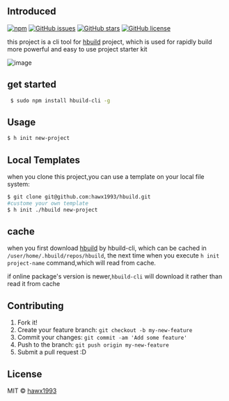 
## Introduced


<p align="center">

[![npm](https://img.shields.io/npm/v/hbuild-cli.svg?style=flat)](https://www.npmjs.com/package/hbuild-cli)  [![GitHub issues](https://img.shields.io/github/issues/hawx1993/hbuild-cli.svg)](https://github.com/hawx1993/hbuild-cli/issues)  [![GitHub stars](https://img.shields.io/github/stars/hawx1993/hbuild-cli.svg)](https://github.com/hawx1993/hbuild-cli/stargazers)
[![GitHub license](https://img.shields.io/badge/license-MIT-blue.svg)](https://raw.githubusercontent.com/hawx1993/hbuild-cli/master/LICENSE)
</p>




this project is a cli tool for [hbuild](https://github.com/hawx1993/hbuild) project, which is used for rapidly build more powerful and easy to use project starter kit

![image](https://user-images.githubusercontent.com/5305263/27747034-2c958296-5dfc-11e7-9364-075c9f613185.png)



## get started

```bash
 $ sudo npm install hbuild-cli -g
```

## Usage

```bash
$ h init new-project
```

## Local Templates

when you clone this project,you can  use a template on your local file system:

```bash
$ git clone git@github.com:hawx1993/hbuild.git
#custome your own template
$ h init ./hbuild new-project
```
## cache

when you first download [hbuild](https://github.com/hawx1993/hbuild) by hbuild-cli, which can be cached in `/user/home/.hbuild/repos/hbuild`, the next time when you execute `h init project-name` command,which will read from cache.

if online package's version is newer,`hbuild-cli` will download it rather than read it from cache

## Contributing


1. Fork it!
2. Create your feature branch: `git checkout -b my-new-feature`
3. Commit your changes: `git commit -am 'Add some feature'`
4. Push to the branch: `git push origin my-new-feature`
5. Submit a pull request :D

## License

MIT © [hawx1993](https://github.com/hawx1993)
